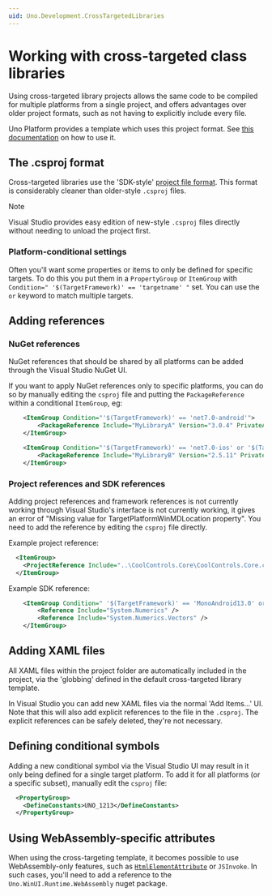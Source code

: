 ```yaml
---
uid: Uno.Development.CrossTargetedLibraries
---
```


# Working with cross-targeted class libraries

Using cross-targeted library projects allows the same code to be compiled for multiple platforms from a single project, and offers advantages over older project formats, such as not having to explicitly include every file.

Uno Platform provides a template which uses this project format. See [this documentation](xref:Guide.HowTo.Create-Control-Library) on how to use it.

## The .csproj format

Cross-targeted libraries use the 'SDK-style' [project file format](https://docs.microsoft.com/en-us/dotnet/core/tools/csproj). This format is considerably cleaner than older-style `.csproj` files.

> [!NOTE]
> Visual Studio provides easy edition of new-style `.csproj` files directly without needing to unload the project first.

### Platform-conditional settings

Often you'll want some properties or items to only be defined for specific targets. To do this you put them in a `PropertyGroup` or `ItemGroup` with `Condition=" '$(TargetFramework)' == 'targetname' "` set. You can use the `or` keyword to match multiple targets.

## Adding references

### NuGet references

NuGet references that should be shared by all platforms can be added through the Visual Studio NuGet UI.

If you want to apply NuGet references only to specific platforms, you can do so by manually editing the `csproj` file and putting the `PackageReference` within a conditional `ItemGroup`, eg:

```xml
	<ItemGroup Condition="'$(TargetFramework)' == 'net7.0-android'">
		<PackageReference Include="MyLibraryA" Version="3.0.4" PrivateAssets="none" />
	</ItemGroup>

	<ItemGroup Condition="'$(TargetFramework)' == 'net7.0-ios' or '$(TargetFramework)' == 'net7.0-maccatalyst'">
		<PackageReference Include="MyLibraryB" Version="2.5.11" PrivateAssets="none" />
	</ItemGroup>
```

### Project references and SDK references

Adding project references and framework references is not currently working through Visual Studio's interface is not currently working, it gives an error of "Missing value for TargetPlatformWinMDLocation property". You need to add the reference by editing the `csproj` file directly.

Example project reference:

```xml
  <ItemGroup>
    <ProjectReference Include="..\CoolControls.Core\CoolControls.Core.csproj" />
  </ItemGroup>
```

Example SDK reference:

```xml
	<ItemGroup Condition=" '$(TargetFramework)' == 'MonoAndroid13.0' or '$(TargetFramework)' == 'xamarinios10' or '$(TargetFramework)' == 'xamarinmac20' ">
		<Reference Include="System.Numerics" />
		<Reference Include="System.Numerics.Vectors" />
	</ItemGroup>
```

## Adding XAML files

All XAML files within the project folder are automatically included in the project, via the 'globbing' defined in the default cross-targeted library template.

In Visual Studio you can add new XAML files via the normal 'Add Items...' UI. Note that this will also add explicit references to the file in the `.csproj`. The explicit references can be safely deleted, they're not necessary.

## Defining conditional symbols

Adding a new conditional symbol via the Visual Studio UI may result in it only being defined for a single target platform. To add it for all platforms (or a specific subset), manually edit the `csproj` file:

```xml
  <PropertyGroup>
    <DefineConstants>UNO_1213</DefineConstants>
  </PropertyGroup>
```

## Using WebAssembly-specific attributes

When using the cross-targeting template, it becomes possible to use WebAssembly-only features, such as [`HtmlElementAttribute`](interop/wasm-javascript-1.md) or `JSInvoke`. In such cases, you'll need to add a reference to the `Uno.WinUI.Runtime.WebAssembly` nuget package.
